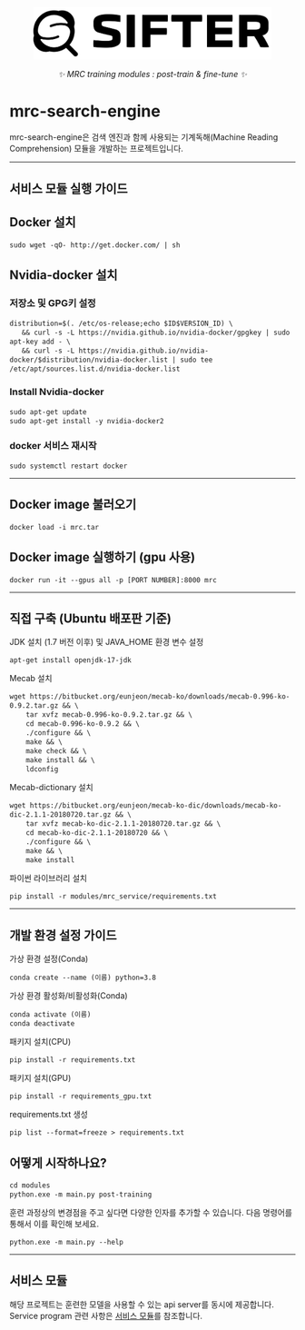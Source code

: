 <p align="center">
  <a href="https://www.google.com/search?q=%EB%A7%8C%EB%93%A0+%EA%B2%80%EC%83%89+%EC%82%AC%EC%9D%B4%ED%8A%B8+%EB%84%A3%EC%9C%BC%EB%A9%B4+%EB%90%A9%EB%8B%88%EB%8B%A4.&ei=-AQHZP2aE8yp2roPlaiMkAc&ved=0ahUKEwj99tfcwcn9AhXMlFYBHRUUA3IQ4dUDCA8&uact=5&oq=%EB%A7%8C%EB%93%A0+%EA%B2%80%EC%83%89+%EC%82%AC%EC%9D%B4%ED%8A%B8+%EB%84%A3%EC%9C%BC%EB%A9%B4+%EB%90%A9%EB%8B%88%EB%8B%A4.&gs_lcp=Cgxnd3Mtd2l6LXNlcnAQAzIFCAAQogQyBQgAEKIEOgoIABBHENYEELADOgoIIRCgARDDBBAKOggIIRCgARDDBEoECEEYAFDeAlj6H2DWLGgLcAF4BYABnwGIAd4UkgEEMS4xOZgBAKABAcgBCsABAQ&sclient=gws-wiz-serp"><img width="420px" src="resources/shifter.png"></a>
</p>
<p align="center">
    <em>✨ MRC training modules : post-train & fine-tune ✨</em>
</p>
</p>

# mrc-search-engine
mrc-search-engine은 검색 엔진과 함께 사용되는 기계독해(Machine Reading Comprehension) 모듈을 개발하는 프로젝트입니다.

---
## 서비스 모듈 실행 가이드
## Docker 설치
```
sudo wget -qO- http://get.docker.com/ | sh
```
## Nvidia-docker 설치
### 저장소 및 GPG키 설정
```
distribution=$(. /etc/os-release;echo $ID$VERSION_ID) \
   && curl -s -L https://nvidia.github.io/nvidia-docker/gpgkey | sudo apt-key add - \
   && curl -s -L https://nvidia.github.io/nvidia-docker/$distribution/nvidia-docker.list | sudo tee /etc/apt/sources.list.d/nvidia-docker.list
```
### Install Nvidia-docker
```
sudo apt-get update
sudo apt-get install -y nvidia-docker2
```
### docker 서비스 재시작
```
sudo systemctl restart docker
```

---
## Docker image 불러오기
```
docker load -i mrc.tar
```
## Docker image 실행하기 (gpu 사용)
```
docker run -it --gpus all -p [PORT NUMBER]:8000 mrc
```

---

## 직접 구축 (Ubuntu 배포판 기준)
JDK 설치 (1.7 버전 이후) 및 JAVA_HOME 환경 변수 설정
```
apt-get install openjdk-17-jdk
```
Mecab 설치
```
wget https://bitbucket.org/eunjeon/mecab-ko/downloads/mecab-0.996-ko-0.9.2.tar.gz && \
    tar xvfz mecab-0.996-ko-0.9.2.tar.gz && \
    cd mecab-0.996-ko-0.9.2 && \
    ./configure && \
    make && \
    make check && \
    make install && \
    ldconfig
```
Mecab-dictionary 설치
```
wget https://bitbucket.org/eunjeon/mecab-ko-dic/downloads/mecab-ko-dic-2.1.1-20180720.tar.gz && \
    tar xvfz mecab-ko-dic-2.1.1-20180720.tar.gz && \
    cd mecab-ko-dic-2.1.1-20180720 && \
    ./configure && \
    make && \
    make install
```
파이썬 라이브러리 설치
```
pip install -r modules/mrc_service/requirements.txt
```
---

## 개발 환경 설정 가이드

가상 환경 설정(Conda)
```
conda create --name (이름) python=3.8
```

가상 환경 활성화/비활성화(Conda)
```
conda activate (이름)
conda deactivate
```

패키지 설치(CPU)
```
pip install -r requirements.txt
```

패키지 설치(GPU)
```
pip install -r requirements_gpu.txt
```

requirements.txt 생성
```
pip list --format=freeze > requirements.txt
```

## 어떻게 시작하나요?
```
cd modules
python.exe -m main.py post-training
```

훈련 과정상의 변경점을 주고 싶다면 다양한 인자를 추가할 수 있습니다.
다음 명령어를 통해서 이를 확인해 보세요.
```
python.exe -m main.py --help
```

---

## 서비스 모듈
해당 프로젝트는 훈련한 모델을 사용할 수 있는 api server를 동시에 제공합니다.
Service program 관련 사항은 [서비스 모듈](modules/mrc_service/README.md)를 참조합니다.